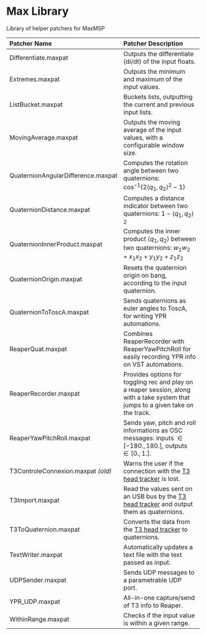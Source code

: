 # Max Library

 Library of helper patchers for MaxMSP

|  Patcher Name | Patcher Description  |
| :------------ | :------------ |
| Differentiate.maxpat  | Outputs the differentiate (di/dt) of the input floats.  |
| Extremes.maxpat  | Outputs the minimum and maximum of the input values.  |
| ListBucket.maxpat  | Buckets lists, outputting the current and previous input lists.  |
| MovingAverage.maxpat  |  Outputs the moving average of the input values, with a configurable window size. |
| QuaternionAngularDifference.maxpat   | Computes the rotation angle between two quaternions: $\cos^{-1}(2\left \langle  q_1,q_2 \right \rangle^2 - 1)$|
|  QuaternionDistance.maxpat  | Computes a distance indicator between two quaternions:  $1 - \left \langle q_1,q_2 \right \rangle ^2$  |
|  QuaternionInnerProduct.maxpat  | Computes the inner product $\left \langle  q_1,q_2 \right \rangle$ between two quaternions: $w_1w_2 + x_1x_2 + y_1y_2 + z_1z_2$  |
|  QuaternionOrigin.maxpat  |  Resets the quaternion origin on bang, according to the input quaternion. |
|  QuaternionToToscA.maxpat  |  Sends quaternions as euler angles to ToscA, for writing YPR automations. |
|  ReaperQuat.maxpat|  Combines ReaperRecorder with ReaperYawPitchRoll for easily recording YPR info on VST automations.  |
|  ReaperRecorder.maxpat|  Provides options for toggling rec and play on a reaper session, along with a take system that jumps to a given take on the track.  |
|  ReaperYawPitchRoll.maxpat |  Sends yaw, pitch and roll informations as OSC messages: inputs $\in[-180.,180.]$, outputs $\in[0.,1.]$. |
|  T3ControleConnexion.maxpat *(old)* |  Warns the user if the connection with the [T3 head tracker](http://feichter-audio.com/produits/diffusion/t3/ "T3 head tracker") is lost.  |
|  T3Import.maxpat   | Read the values sent on an USB bus by the [T3 head tracker](http://feichter-audio.com/produits/diffusion/t3/ "T3 head tracker") and output them as quaternions. |
|  T3ToQuaternion.maxpat  |  Converts the data from the [T3 head tracker](http://feichter-audio.com/produits/diffusion/t3/ "T3 head tracker") to quaternions. |
|  TextWriter.maxpat  |  Automatically updates a text file with the text passed as input. |
|  UDPSender.maxpat  |  Sends UDP messages to a parametrable UDP port. |
|  YPR_UDP.maxpat  |  All-in-one capture/send of T3 info to Reaper. |
|  WithinRange.maxpat  |  Checks if the input value is within a given range. |
